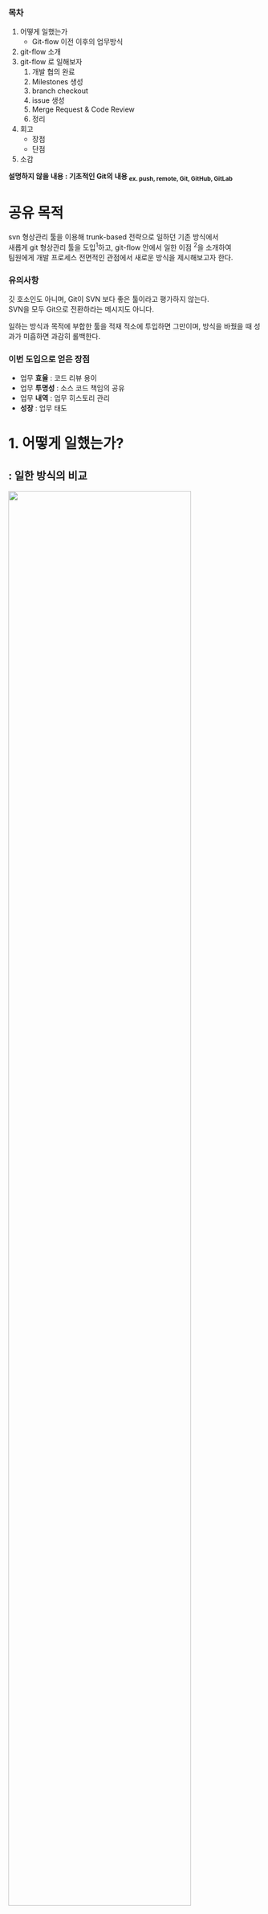 ### 목차

1. 어떻게 일했는가
    - Git-flow 이전 이후의 업무방식​
2. git-flow 소개
3. git-flow 로 일해보자
    1. 개발 협의 완료
    2. Milestones 생성
    3. branch checkout
    4. issue 생성
    5. Merge Request & Code Review
    6. 정리
4. 회고
    - 장점
    - 단점
5. 소감

**설명하지 않을 내용 : 기초적인 Git의 내용 <sub>ex. push, remote, Git, GitHub, GitLab</sub>**

# 공유 목적

svn 형상관리 툴을 이용해 trunk-based 전략으로 일하던 기존 방식에서  
새롭게 git 형상관리 툴을 도입<sup>1</sup>하고, git-flow 안에서 일한 이점 <sup>2</sup>을 소개하여   
팀원에게 개발 프로세스 전면적인 관점에서 새로운 방식을 제시해보고자 한다.

### 유의사항

깃 호소인도 아니며, Git이 SVN 보다 좋은 툴이라고 평가하지 않는다.  
SVN을 모두 Git으로 전환하라는 메시지도 아니다.

일하는 방식과 목적에 부합한 툴을 적재 적소에 투입하면 그만이며, 방식을 바꿨을 때 성과가 미흡하면 과감히 롤백한다.

### 이번 도입으로 얻은 장점

- 업무 **효율** : 코드 리뷰 용이
- 업무 **투명성** : 소스 코드 책임의 공유
- 업무 **내역** : 업무 히스토리 관리
- **성장** : 업무 태도

# 1. 어떻게 일했는가?

## : 일한 방식의 비교

<img src="img_9.png"  width="85%"/>


준비과정 부터 개발, 배포에 이르기 까지 개발자들은 공통적으로 위와 같은 항목을 수행한다.

항목별 툴이 재각각이거나,  
중요한 업무임에도 하지 않는 업무들 <sup>코드리뷰,협업</sup>이 있었고,

GitLab 을 통해 하나의 채널에서 필수 업무를 모두 수행가능케 했다.

**그러나 테스트 과정이 존재하지 않기 때문에 여전히 리스크는 존재한다.**

# 2. git-flow 소개

### git-flow?

git을 활용하여 협업하는 업무 flow를 브랜치 기반의 정책으로 진행하는 것으로 git-flow 의 변형으로 **GitHub**-flow, **GiLab**-flow 등이 존재한다.   
이 업무모듈은 모두 각자의 브랜치 정책에 기반을 두는 것이 핵심이다.

Git-flow 보다 GiHub-flow 가 더 간단하고, GitLab-flow 는 상대적으로 GitHub-flow에 기능을 더했다.  
GitLab의 기능들과 유기적으로 움직일 수 있도록 하기 위함이다. <sub>브랜치명에 이슈번호를 붙인다던가..<sub>

사용하는 Git 서비스에 따라 각 flow 를 지키는게 정석처럼 보이겠으나, 본인은 Git-flow에 필요한 브랜치만 추려서 도입해보았다.  
**업무 세분화, 협업 인원 증가, 단계별 추가 자동화 필요성** 등에 따라 각 flow 를 적절히 변형하여 사용히 가능하겠다.

이번 도입에 본인은 아래 우아한 형제들의 Git-flow 도입 레퍼런스를 적극 참고했다.

[Blog : 우린 Git-flow를 사용하고 있어요](https://techblog.woowahan.com/2553/)

<img width="1530" alt="image" src="https://github.com/gihyeon6394/yoons-review-monthly/assets/53042858/bc6e7d9d-afdf-49ca-acfd-0547b30f5eab">

#### git-flow 의 브랜치 정책

- master : 마스터, 리포지터리의 기준, 배포 가능
- develop : 다음 릴리즈를 위해 개발 중
- feature : develop 에서 checkout 하여 기능 개발
- release : 배포하기 이전에 (master에 가기 전) 대기
- hotfix : 배포된 이후 긴급 버그를 수정

### 나의 브랜치 정책

- master : 언제든 배포가 가능한 배포된 가장 최신 버전
- develop : 현재 개발 중인 버전
- feature : develop 에서 checkout 하여 현재 개발 중인 Task의 세부
    - ex. feat/login-layout, feat/login-css, feat/login-api
- **release 와 hotfix 는 운영 시 필요에 따라 만들면 된다고 판단**

# 3. git-flow 로 일해보자

## 1. 개발 협의 완료

이러쿵 저러쿵 사내 소통 채널 <sup>Outlook, Teams, Jandi, Slack, PowerPoint, SpreadSheet</sup>을 통해 이번 개발 Task가 정해졌다.  
요구사항이 정해졌으니 개발자들끼리 개발을 시작해보자

## 2. milestones 생성

마일스톤은 이벤트이다. 이 이벤트는 단순 Task, 레거시 개선, 신규 프로젝트등 레벨이 다양하다.

> Milestones?    
> Milestones in GitLab are a way to track issues and merge requests created to achieve a broader goal in a certain
> period of time.    
> Milestones allow you to organize issues and merge requests into a cohesive group, with an optional start date and an
> optional due date.  
> 출처 : GitLab Docs https://docs.gitlab.com/ee/user/project/milestones/

### 나의 업무 지침

- 이슈가 2개 이상 그룹화 가능한 것은 사전에 마일스톤으로 생성한다.
- 시간이 지나서 독립적인 이슈들을 가지고 굳이 마일스톤으로 생성하지 않는다.
- 목표일 반드시 지정한다.
- 라벨은 필수로 지정하지는 않는다.
- 이슈를 처리할 때 어떤 마일스톤인지 먼저 체크하여 거시적으로 이슈를 파악한다.

## 3. branch checkout

```bash
git checkout develop
## feature branch 생성 (작업 내용 : 레이아웃 수정)
git checkout -b feat/layout                                  
```

<img src="img_8.png"  width="50%"/>

## 4. issue 생성

개발이 진행되는 중 이슈가 발생하면 GitLab Issues 를 생성하여 공유하고, 코멘트한다.

- 마일스톤과 연동되며
- 이슈 별로 코멘트를 통해 소통하고
- 업무 히스토리를 마일스톤과 연동된 이슈별로 그룹화하여 히스토리를 남길 수 있다.

#### 이슈의 활용도

- 다른 작업 <sup>마일스톤, 이슈, 커밋</sup>들과 유기적으로 연동하여 이슈를 생성하고 소통
- 이슈에 대한 소통 시 적절한 근거 <sup>레퍼런스, 그림, 파일</sup>를 제시
- 이슈별로 그룹화하여 히스토리를 남길 수 있음
- **@** <sup>멘션</sup>을 통해 다른 조직원에게 이슈 참여를 요청한다

### 나의 업무 지침

- 혼자 해결할 수 있는 이슈도 먼저 GitLab 의 이슈에 등록한다.
    - 혼자 해결할 거같다고 생각해도 누군가 와서 참견하여 더 좋은 이슈 해결방안이 제시 가능하다.
- 다른 사람의 이슈에 코멘트할 때는 적절한 레퍼런스를 제시한다.
    - a는 다들 b처럼 하니까 b로 수정해주세요 (X)
    - a는 xx 이유로 b로 하는게 어떨까요? 제가 참고한 레퍼런스를 남겨드립니다. (O)
- @ <sup>멘션</sup> 을 적극 활용하여 투입되지 않은 조직원에게도 도움을 요청한다.
- 커밋, 이슈, 마일스톤 등과 유기적으로 연동시켜 다른 사람이 이슈를 파악할 때 도움이 되도록 한다.

## 5. Merge Request & Code Review

Merge Request 는 개발자가 작업한 내용에 대한 source 병합 요청이다.  
MR은 다음 내용을 내포한다.

- commit list : 내가 커밋한 내역
- description of the request : 내가 작업한 내용에 대한 설명
- **request of CODE REVIEW : 코드리뷰 요청**

> Merge requests?  
> To incorporate changes from a source branch to a target branch, you use a merge request (MR).
> When you open a merge request, you can visualize and collaborate on the changes before merge. Merge requests include:
>
> - A description of the request.
> - Code changes and inline code reviews.
> - Information about CI/CD pipelines.
> - A comment section for discussion threads.
> - The list of commits.
>
> 출처 : GitLab Docs https://docs.gitlab.com/ee/user/project/merge_requests/

### 나의 업무 지침

- MR은 내가 작업한 내역을 소스 배린치에 머지를 요청하는 것이다.
- 요청 대상은 다른 개발자이다.
- 개발자는 요청에 대한 응답으로 코드리뷰 <sup>1</sup>, 머지 승인 <sup>2</sup>이 가능하다.
- MR 내용의 가독성 확보
    - 평소 커밋 메시지는 조직의 commit convention rule 에 따름
    - MR 이전 커밋 히스토리를 깔끔히 정리
- MR 리뷰 내용을 가볍게
    - MR 의 리뷰할 내용이 많으면 피곤하다
    - 코드리뷰는 MR 이전에도 언제든 진행
        - 커밋 이벤트 발생 시 언제든 해당 커밋에 대해 리뷰 요청
- MR 승인자로 지정 받은 사람은 반드시 MR 리뷰에 참여한다.

## 6. 정리

<img src="img_1.png"  width="85%"/>

# 4. 회고

## 장점 : 이렇게 해서 무엇이 좋았나

- 업무 효율
- 업무 투명성
- 업무 내역
- 성장

### 업무효율 : 코드리뷰

코드리뷰의 필요성을 논하는 것이 아닌, 코드리뷰를 진행하기로 했다면  
코드리뷰의 진행 방법 <sup>1</sup>  , 코드리뷰와 업무의 연결 방안<sup>2</sup>  
을 고민해볼만 하다.

#### GitLab 에서 진행한 코드리뷰 장점이다.

1. 코드리뷰에 형식이 자유로움
    - 링크, 사진, 첨부파일 등을 리뷰에 추가
    - 소스 line 별로 리뷰가 가능
2. 리뷰 시점은 각자 알아서
    - 리뷰시간을 정할 필요 없이, 개인의 스케줄에 맞게 들어가 리뷰
3. 리뷰 내용에 히스토리
    - 리뷰 내용은 히스토리로 남아 언제든 다시 복기
    - 리뷰에 참여하지 않아도, 리뷰 모니터링
4. 리뷰 결과가 소프트웨어에 반영
    - 리뷰 내용과 승인 여부에 따라 merge 승인이 결정
    - 따라서 개발-리뷰요청-코드리뷰-승인-소스 반영 의 과정이 자연스럽게 시스템에서 가능

### 업무 투명성 : 소스 코드 책임의 공유

프로덕트에 참여하여한 개발자만이 소스에 책임이 있을까.    
프리랜서라면 그럴 수 있다고 생각한다.  
그러나, 팀이라면 팀원 전체가 소스에 대해 공감하고, 공유해야한다고 생각한다.

그렇지 않으면, 팀이어도 옆자리 앉은 팀원의 소스를 볼 일이 있을까?

#### 업무 투명성을 확보한 이유

- 소스 작성자, 소스 리뷰자가 명확
- 그러나 소스의 리뷰 승인자는 MR에 참여한 모두
- 다음 릴리즈의 책임은 MR요청자가 아니라, MR 참여자 모두
- 팀으로서 어플리케이션의 다음 릴리즈 내용을 투명하게 파악하고 공감

### 업무내역 : 업무 히스토리 관리

업무 히스토리 관리를 해야하는 이유?    
개발이 배포되면 일이 끝날 것 같지만, 그렇지 않다. 다시 히스토리를 찾아봐야하고, 배포내용을 뒤지고, 긴급 패치를 하고,....

이 때 히스토리가 시스템화 되어있지 않다면?

1. 사내 메신저 들어가서 Ctrl+F
2. 컨플루언스 들어가서 검색
3. 커밋 히스토리 탐색
4. 개인 업무 일정관리 검색
5. 이메일 검색
6. 구 소통 메신저 검색

#### GitLab 에서 업무 히스토리를 파악할 떄

1. 개발 외의 영역은 사내 tool 을 뒤져보고
2. 개발 단의 히스토리면 GitLab 에 들어와서
    1. Milestone : Task 를 거시적으로 확인
    2. issues : 세부 내용 확인
    3. commit & MR history : 개발자의 상세 작업 내용 확인

### 성장 : 업무 태도

개발자의 본질은 코드를 작성하는 것이다.   
코드를 작성하고 협업해야하는 이 프로세스는 다시금 개발자가 일을 잘한다는 것의 본질이 무엇인지 생각하게 한다.

#### Git-flow 에서 필요한 업무 태도

- 소스는 내가 아닌 우리 팀의 품질
    - 소스에 나를 투영시키지 말라
    - 소스는 누구에 의해서건 바뀔수 있고 누구듣 리뷰할 수 있다
- 리뷰할 때는 감정이 아닌 코드로 전달
    - 소스는 평가 대상이 아니다
    - 소스를 평가하지 말고 개선방안을 코드로서 전달 할 줄 알라
- 근거 혹은 설득력 없는 리뷰내용은 불필요
    - 대충 이렇게들 하니까 따라주세요 같은 리뷰내용(X)
- good or bad 가 아니라 better or not
    - 좋고 나쁘고를 지양하고, 더 나은 것과 그렇지 못한 것을 제시한다

## 단점 : 나의 미숙함?

### git 은 툴이다. 툴에 매몰되지 말 것

깃은 툴에 불과하고 우린 깃을 개발하는 개발자가 아닌 이상 깃에 투입할 리소스는 많지 못하다.  
깃이 이제는 기본 기술이고, 모든 회사가 사용중이라고 해도 과언이 아니겠으나  
그럼에도 나의 업무에 도움을 주지 못하고, 깃 자체에 매몰된다면 깃을 잘못 사용하는 것이며 과감히 SVN으로 롤백해도 좋다.  
Git이 오버헤드일 수도 있는지 잘 판단하라.

#### git의 필요조건

- 협업 : 2명 이상의 개발자가 하나의 Milestone 에서 작업
- 코드 리뷰 : 시스템화된 코드리뷰와 그 리뷰내용이 릴리즈 내용에 녹아듬

### 업무 복잡도

개발 단계에서 이루어지는 업무들이 아무래도 복잡하다.  
복잡하다기보다는, 귀찮다.

특히 출중한 시니어는 더 그럴수도 있겠는데, 내 머릿속에서 일어나는 일들을 GitLab 인터페이스로 남겨야하기 떄문이다.  
상대적으로 증가한 이 복잡도에 공감되지 않거나 진짜로 쓸모가 없는 상황이라면 복잡도를 낮춰 가볍게 진행해도 좋다.

#### Git-flow 에서 복잡도를 낮추는 방법

- 브랜치 전략 간소화
    - Git-flow 는 법이나 시스템 강제가 아니다
    - 1명이 작업하는 저장소에서 한명을 위한 브랜치를 계속 만들면서 작업하는 건 오버헤드
- 리뷰 인원 범위 축소
    - 개발팀 전원일 필요 없다
- Git-Lab 컨텐츠 범위 축소
    - Git-Lab으로 협업할 컨텐츠와 아닌 것을 정책으로 구분
- SVN 에서 trunk-based

# 소감

- 동료와 협업할 수 있어서 좋았다
- 코드를 가지고 같이 일한다는 "느낌"을 받았다
- 실현 가능성이 있느냐면 물음표다. 복잡도, 사상의 공감 등
- 프로젝트 개발 중간의 히스토리의 중요성 체감
